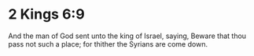 # 2 Kings 6:9

And the man of God sent unto the king of Israel, saying, Beware that thou pass not such a place; for thither the Syrians are come down.